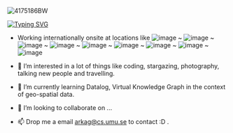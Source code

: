 
<!-- ![hero_wide_3](https://user-images.githubusercontent.com/71174892/201480375-9e39a456-7e72-4022-a131-909e5bc918f1.png) -->
![4175186BW](https://user-images.githubusercontent.com/71174892/201482577-2a0490b8-2321-45a2-b170-bb3295a023a6.jpg)

[![Typing SVG](https://readme-typing-svg.demolab.com?font=JetBrains+Mono&weight=500&duration=3000&pause=2000&color=52C800&multiline=true&random=false&width=1102&height=150&lines=01100100100111001100101011110100101110+Hi%2C+I'm+Arka+Ghosh+0001100100111110001110001010000101;In+a+world+where+complex+data+generated+from+science+and+industry+is+abundant%2C+I+investigate+;ways+to+connect+these+enormous+arrays+of+data+with+more+relational+databases.+My+research+%26;work+experience+helps+users+to+efficiently+query+databases+and+effortlessly+extract+useful+;information+leads+to+robust+decision+making%2C+attractive+visualization+and+revolutionary+discoveries.;01110010011100111001011010000110010011111000111000101101011010110011101100011010001011011110001101100101011000011110011001000101100110000000110101001110000100110000111000010100001100101000110111000000011001001010111010011101010101110001101101111101001010110)](https://git.io/typing-svg)

- Working internationally onsite at locations like ![image](https://github.com/aghoshpro/aghoshpro/assets/71174892/665a1d42-92ca-44a7-8239-9630f11bcb9d)
 ~ ![image](https://github.com/aghoshpro/aghoshpro/assets/71174892/25d9a3ac-e40b-49d2-8957-cacb8b8a2250)
 ~ ![image](https://github.com/aghoshpro/aghoshpro/assets/71174892/5055cfcd-4f15-461f-a4bc-51b3320b5dd0)
 ~ ![image](https://github.com/aghoshpro/aghoshpro/assets/71174892/db8d36df-a233-4b25-8a31-7c04bed4cf71)
 ~ ![image](https://github.com/aghoshpro/aghoshpro/assets/71174892/328bec3b-3247-4795-ba8d-b3bc1fdf1054)
 ~ ![image](https://github.com/aghoshpro/aghoshpro/assets/71174892/c9eadb41-dbf9-45a0-8b68-3b47f4bbbeb7)
 ~ ![image](https://github.com/aghoshpro/aghoshpro/assets/71174892/150f6e8c-945a-4e1f-a749-0498278aeb94)
 ~ ![image](https://github.com/aghoshpro/aghoshpro/assets/71174892/e9308cfe-6f9e-4d90-8924-dd173a71ac7c)
 ~ ![image](https://github.com/aghoshpro/aghoshpro/assets/71174892/9e91a48a-738f-4a75-9f56-5cd0bb0b0046)


- 👀 I’m interested in a lot of things like coding, stargazing, photography, talking new people and travelling.
- 🌱 I’m currently learning Datalog, Virtual Knowledge Graph in the context of geo-spatial data.
- 💞️ I’m looking to collaborate on ...
- 📫 Drop me a email [arkag@cs.umu.se](mailto:arkag@cs.umu.se) to contact :D .  


<!--[Arka's GitHub stats](https://github-readme-stats.vercel.app/api?username=aghoshpro&theme=chartreuse-dark&show_icons=true)
[Languages](https://github-readme-stats.vercel.app/api/top-langs/?username=aghoshpro&layout=compact) --!>
